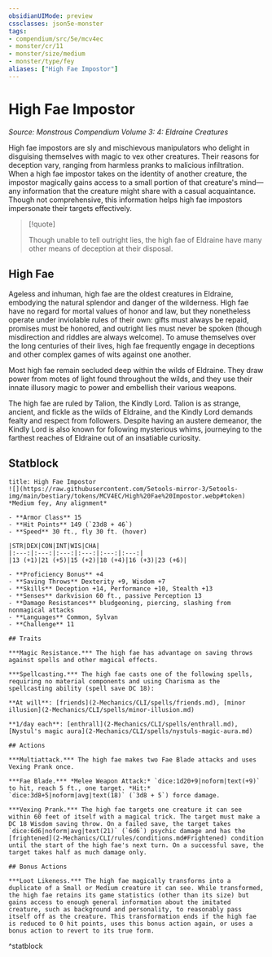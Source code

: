 ```yaml
---
obsidianUIMode: preview
cssclasses: json5e-monster
tags:
- compendium/src/5e/mcv4ec
- monster/cr/11
- monster/size/medium
- monster/type/fey
aliases: ["High Fae Impostor"]
---
```

# High Fae Impostor
*Source: Monstrous Compendium Volume 3: 4: Eldraine Creatures*  

High fae impostors are sly and mischievous manipulators who delight in disguising themselves with magic to vex other creatures. Their reasons for deception vary, ranging from harmless pranks to malicious infiltration. When a high fae impostor takes on the identity of another creature, the impostor magically gains access to a small portion of that creature's mind—any information that the creature might share with a casual acquaintance. Though not comprehensive, this information helps high fae impostors impersonate their targets effectively.

> [!quote]  
> 
> Though unable to tell outright lies, the high fae of Eldraine have many other means of deception at their disposal.

## High Fae

Ageless and inhuman, high fae are the oldest creatures in Eldraine, embodying the natural splendor and danger of the wilderness. High fae have no regard for mortal values of honor and law, but they nonetheless operate under inviolable rules of their own: gifts must always be repaid, promises must be honored, and outright lies must never be spoken (though misdirection and riddles are always welcome). To amuse themselves over the long centuries of their lives, high fae frequently engage in deceptions and other complex games of wits against one another.

Most high fae remain secluded deep within the wilds of Eldraine. They draw power from motes of light found throughout the wilds, and they use their innate illusory magic to power and embellish their various weapons.

The high fae are ruled by Talion, the Kindly Lord. Talion is as strange, ancient, and fickle as the wilds of Eldraine, and the Kindly Lord demands fealty and respect from followers. Despite having an austere demeanor, the Kindly Lord is also known for following mysterious whims, journeying to the farthest reaches of Eldraine out of an insatiable curiosity.

## Statblock

```ad-statblock
title: High Fae Impostor
![](https://raw.githubusercontent.com/5etools-mirror-3/5etools-img/main/bestiary/tokens/MCV4EC/High%20Fae%20Impostor.webp#token)
*Medium fey, Any alignment*

- **Armor Class** 15
- **Hit Points** 149 (`23d8 + 46`)
- **Speed** 30 ft., fly 30 ft. (hover)

|STR|DEX|CON|INT|WIS|CHA|
|:---:|:---:|:---:|:---:|:---:|:---:|
|13 (+1)|21 (+5)|15 (+2)|18 (+4)|16 (+3)|23 (+6)|

- **Proficiency Bonus** +4
- **Saving Throws** Dexterity +9, Wisdom +7
- **Skills** Deception +14, Performance +10, Stealth +13
- **Senses** darkvision 60 ft., passive Perception 13
- **Damage Resistances** bludgeoning, piercing, slashing from nonmagical attacks
- **Languages** Common, Sylvan
- **Challenge** 11

## Traits

***Magic Resistance.*** The high fae has advantage on saving throws against spells and other magical effects.

***Spellcasting.*** The high fae casts one of the following spells, requiring no material components and using Charisma as the spellcasting ability (spell save DC 18):

**At will**: [friends](2-Mechanics/CLI/spells/friends.md), [minor illusion](2-Mechanics/CLI/spells/minor-illusion.md)

**1/day each**: [enthrall](2-Mechanics/CLI/spells/enthrall.md), [Nystul's magic aura](2-Mechanics/CLI/spells/nystuls-magic-aura.md)

## Actions

***Multiattack.*** The high fae makes two Fae Blade attacks and uses Vexing Prank once.

***Fae Blade.*** *Melee Weapon Attack:* `dice:1d20+9|noform|text(+9)` to hit, reach 5 ft., one target. *Hit:* `dice:3d8+5|noform|avg|text(18)` (`3d8 + 5`) force damage.

***Vexing Prank.*** The high fae targets one creature it can see within 60 feet of itself with a magical trick. The target must make a DC 18 Wisdom saving throw. On a failed save, the target takes `dice:6d6|noform|avg|text(21)` (`6d6`) psychic damage and has the [frightened](2-Mechanics/CLI/rules/conditions.md#Frightened) condition until the start of the high fae's next turn. On a successful save, the target takes half as much damage only.

## Bonus Actions

***Loot Likeness.*** The high fae magically transforms into a duplicate of a Small or Medium creature it can see. While transformed, the high fae retains its game statistics (other than its size) but gains access to enough general information about the imitated creature, such as background and personality, to reasonably pass itself off as the creature. This transformation ends if the high fae is reduced to 0 hit points, uses this bonus action again, or uses a bonus action to revert to its true form.
```
^statblock